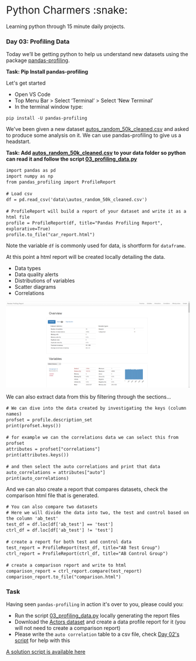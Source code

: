 <h1 style="font-weight:normal">
  Python Charmers :snake:
</h1>

Learning python through 15 minute daily projects.

### Day 03: Profiling Data

Today we’ll be getting python to help us understand new datasets using the package [pandas-profiling](https://pandas-profiling.ydata.ai/docs/master/index.html).

**Task: Pip Install pandas-profiling**

Let's get started

- Open VS Code
- Top Menu Bar > Select ‘Terminal’ > Select ‘New Terminal’
- In the terminal window type:
```
pip install -U pandas-profiling
```

We've been given a new dataset [autos_random_50k_cleaned.csv](https://github.com/wjsutton/python_charmers/blob/main/data/autos_random_50k_cleaned.csv) and asked to produce some analysis on it. We can use pandas-profiling to give us a headstart.

**Task: Add [autos_random_50k_cleaned.csv](https://github.com/wjsutton/python_charmers/blob/main/data/autos_random_50k_cleaned.csv) to your data folder so python can read it and follow the script [03_profiling_data.py](https://github.com/wjsutton/python_charmers/blob/main/scripts/03_profiling_data.py)**

```
import pandas as pd
import numpy as np
from pandas_profiling import ProfileReport

# Load csv
df = pd.read_csv('data\\autos_random_50k_cleaned.csv')

# ProfileReport will build a report of your dataset and write it as a html file
profile = ProfileReport(df, title="Pandas Profiling Report", explorative=True)
profile.to_file("car_report.html")
```
Note the variable `df` is commonly used for data, is shortform for `dataframe`.

At this point a html report will be created locally detailing the data.

- Data types
- Data quality alerts
- Distributions of variables
- Scatter diagrams
- Correlations 

![Screenshot of pandas-profiling output](https://github.com/wjsutton/python_charmers/blob/main/challenges/images/03_pandas_profiling.png)

We can also extract data from this by filtering through the sections... 

```
# We can dive into the data created by investigating the keys (column names)
profset = profile.description_set
print(profset.keys())

# for example we can the correlations data we can select this from profset
attributes = profset["correlations"]
print(attributes.keys())

# and then select the auto correlations and print that data
auto_correlations = attributes["auto"]
print(auto_correlations)
```

And we can also create a report that compares datasets, check the comparison html file that is generated.

```
# You can also compare two datasets
# Here we will divide the data into two, the test and control based on the column 'ab_test' 
test_df = df.loc[df['ab_test'] == 'test']
ctrl_df = df.loc[df['ab_test'] != 'test']

# create a report for both test and control data
test_report = ProfileReport(test_df, title="AB Test Group")
ctrl_report = ProfileReport(ctrl_df, title="AB Control Group")

# create a comparison report and write to html
comparison_report = ctrl_report.compare(test_report)
comparison_report.to_file("comparison.html")
```

### Task

Having seen `pandas-profiling` in action it's over to you, please could you:

- Run the script [03_profiling_data.py](https://github.com/wjsutton/python_charmers/blob/main/scripts/03_profiling_data.py) locally generating the report files
- Download the [Actors dataset](https://github.com/wjsutton/python_charmers/blob/main/data/actorfilms.csv) and create a data profile report for it (you will not need to create a comparison report)
- Please write the `auto correlation` table to a csv file, check [Day 02's script](https://github.com/wjsutton/python_charmers/blob/main/challenges/day_02_pip_install.md) for help with this

[A solution script is available here](https://github.com/wjsutton/python_charmers/blob/main/scripts/solutions/03_profiling_data_solution.py)
